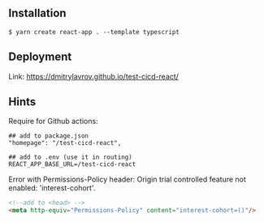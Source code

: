 ## Installation
```shell
$ yarn create react-app . --template typescript
```

## Deployment
Link: https://dmitrylavrov.github.io/test-cicd-react/

## Hints
Require for Github actions:
```shell
## add to package.json
"homepage": "/test-cicd-react",
```
```shell
## add to .env (use it in routing)
REACT_APP_BASE_URL=/test-cicd-react
```

Error with Permissions-Policy header: Origin trial controlled feature not enabled: 'interest-cohort'.
```html
<!--add to <head> -->
<meta http-equiv="Permissions-Policy" content="interest-cohort=()"/>
```

